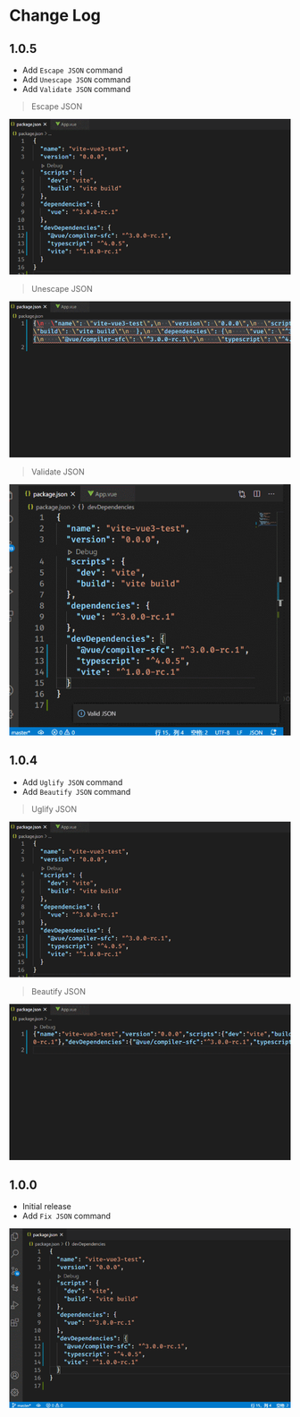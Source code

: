 # Change Log

## 1.0.5

- Add `Escape JSON` command
- Add `Unescape JSON` command
- Add `Validate JSON` command

> Escape JSON

![](./doc/images/005.gif)

> Unescape JSON

![](./doc/images/006.gif)

> Validate JSON

![](./doc/images/007.gif)

## 1.0.4

- Add `Uglify JSON` command
- Add `Beautify JSON` command

> Uglify JSON

![](./doc/images/003.gif)

> Beautify JSON

![](./doc/images/004.gif)

## 1.0.0

- Initial release
- Add `Fix JSON` command

![](./doc/images/002.gif)
